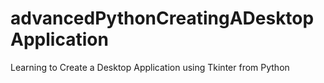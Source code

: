 # advancedPythonCreatingADesktopApplication
Learning to Create a Desktop Application using Tkinter from Python
